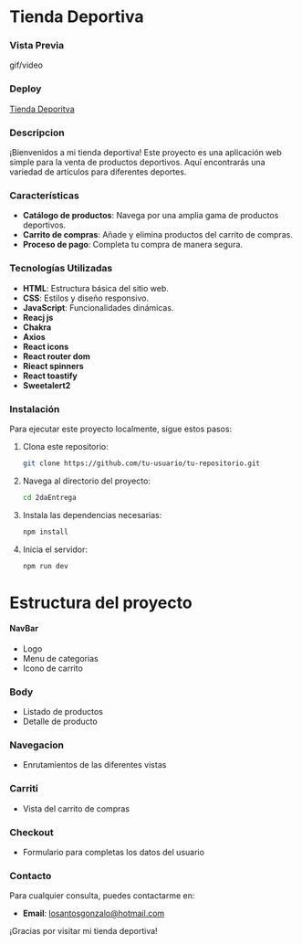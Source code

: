 # Tienda Deportiva

  <!-- ![image](/src/img/adidas_318-565831.jpg)  -->

### Vista Previa 
gif/video

### Deploy 
[Tienda Deporitva](https://tienda-deportiva-st4k.vercel.app/)

### Descripcion
¡Bienvenidos a mi tienda deportiva! Este proyecto es una aplicación web simple para la venta de productos deportivos. Aquí encontrarás una variedad de artículos para diferentes deportes.

### Características

- **Catálogo de productos**: Navega por una amplia gama de productos deportivos.
- **Carrito de compras**: Añade y elimina productos del carrito de compras.
- **Proceso de pago**: Completa tu compra de manera segura.

### Tecnologías Utilizadas

- **HTML**: Estructura básica del sitio web.
- **CSS**: Estilos y diseño responsivo.
- **JavaScript**: Funcionalidades dinámicas.
- **Reacj js**
- **Chakra**
- **Axios**
- **React icons**
- **React router dom**
- **Rieact spinners**
- **React toastify**
- **Sweetalert2**

### Instalación

Para ejecutar este proyecto localmente, sigue estos pasos:

1. Clona este repositorio:
    ```sh
    git clone https://github.com/tu-usuario/tu-repositorio.git
    ```

2. Navega al directorio del proyecto:
    ```sh
    cd 2daEntrega
    ```

3. Instala las dependencias necesarias:
    ```sh
    npm install
    ```

4. Inicia el servidor:
    ```sh
    npm run dev
    ```

# Estructura del proyecto

#### NavBar
- Logo
- Menu de categorias
- Icono de carrito
### Body
- Listado de productos
- Detalle de producto
### Navegacion
- Enrutamientos de las diferentes vistas
### Carriti
- Vista del carrito de compras
### Checkout
- Formulario para completas los datos del usuario

### Contacto

Para cualquier consulta, puedes contactarme en:
- **Email**: losantosgonzalo@hotmail.com

¡Gracias por visitar mi tienda deportiva!
